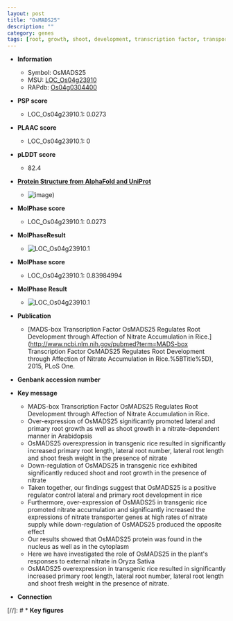 ```yaml
---
layout: post
title: "OsMADS25"
description: ""
category: genes
tags: [root, growth, shoot, development, transcription factor, transporter, lateral root, primary root, root development, cytoplasm, nitrate, nucleus, nitrate transporter, root length, root number, lateral root number, lateral root length]
---
```


* **Information**  
    + Symbol: OsMADS25  
    + MSU: [LOC_Os04g23910](http://rice.plantbiology.msu.edu/cgi-bin/ORF_infopage.cgi?orf=LOC_Os04g23910)  
    + RAPdb: [Os04g0304400](http://rapdb.dna.affrc.go.jp/viewer/gbrowse_details/irgsp1?name=Os04g0304400)  

* **PSP score**  
    + LOC_Os04g23910.1: 0.0273 

* **PLAAC score**  
    + LOC_Os04g23910.1: 0 

* **pLDDT score**
    + 82.4

* **[Protein Structure from AlphaFold and UniProt](https://www.uniprot.org/uniprotkb/Q84NC5/entry#structure)**
    + ![image](https://ricepsp.github.io/images/Q8/AF-Q84NC5-F1.png))

* **MolPhase score**
    + LOC_Os04g23910.1: 0.0273

* **MolPhaseResult**
    + ![LOC_Os04g23910.1](https://ricepsp.github.io/pictures/LOC_Os04g/LOC_Os04g23910.1.png)

* **MolPhase score**
    + LOC_Os04g23910.1: 0.83984994

* **MolPhase Result**
    + ![LOC_Os04g23910.1](https://304243504.github.io/Pictures/LOC_Os04g/LOC_Os04g23910.1.png)

* **Publication**  
    + [MADS-box Transcription Factor OsMADS25 Regulates Root Development through Affection of Nitrate Accumulation in Rice.](http://www.ncbi.nlm.nih.gov/pubmed?term=MADS-box Transcription Factor OsMADS25 Regulates Root Development through Affection of Nitrate Accumulation in Rice.%5BTitle%5D), 2015, PLoS One.

* **Genbank accession number**  

* **Key message**  
    + MADS-box Transcription Factor OsMADS25 Regulates Root Development through Affection of Nitrate Accumulation in Rice.
    + Over-expression of OsMADS25 significantly promoted lateral and primary root growth as well as shoot growth in a nitrate-dependent manner in Arabidopsis
    + OsMADS25 overexpression in transgenic rice resulted in significantly increased primary root length, lateral root number, lateral root length and shoot fresh weight in the presence of nitrate
    + Down-regulation of OsMADS25 in transgenic rice exhibited significantly reduced shoot and root growth in the presence of nitrate
    + Taken together, our findings suggest that OsMADS25 is a positive regulator control lateral and primary root development in rice
    + Furthermore, over-expression of OsMADS25 in transgenic rice promoted nitrate accumulation and significantly increased the expressions of nitrate transporter genes at high rates of nitrate supply while down-regulation of OsMADS25 produced the opposite effect
    + Our results showed that OsMADS25 protein was found in the nucleus as well as in the cytoplasm
    + Here we have investigated the role of OsMADS25 in the plant's responses to external nitrate in Oryza Sativa
    + OsMADS25 overexpression in transgenic rice resulted in significantly increased primary root length, lateral root number, lateral root length and shoot fresh weight in the presence of nitrate.

* **Connection**  

[//]: # * **Key figures**  


